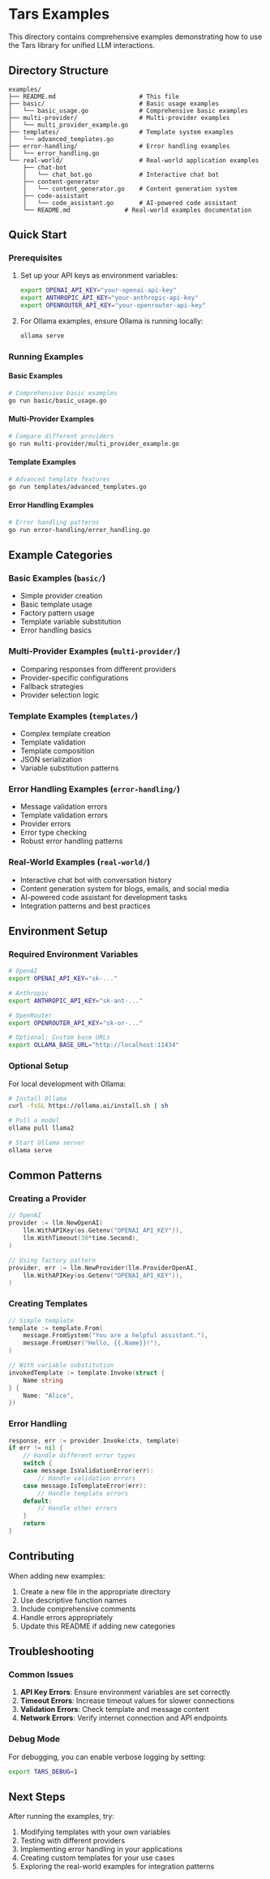 # Tars Examples

This directory contains comprehensive examples demonstrating how to use the Tars library for unified LLM interactions.

## Directory Structure

```
examples/
├── README.md                       # This file
├── basic/                          # Basic usage examples
│   └── basic_usage.go              # Comprehensive basic examples
├── multi-provider/                 # Multi-provider examples
│   └── multi_provider_example.go
├── templates/                      # Template system examples
│   └── advanced_templates.go
├── error-handling/                 # Error handling examples
│   └── error_handling.go
└── real-world/                     # Real-world application examples
    ├── chat-bot
    │   └── chat_bot.go             # Interactive chat bot
    ├── content-generator
    │   └── content_generator.go    # Content generation system
    ├── code-assistant
    │   └── code_assistant.go       # AI-powered code assistant
    └── README.md               # Real-world examples documentation
```

## Quick Start

### Prerequisites

1. Set up your API keys as environment variables:
   ```bash
   export OPENAI_API_KEY="your-openai-api-key"
   export ANTHROPIC_API_KEY="your-anthropic-api-key"
   export OPENROUTER_API_KEY="your-openrouter-api-key"
   ```

2. For Ollama examples, ensure Ollama is running locally:
   ```bash
   ollama serve
   ```

### Running Examples

#### Basic Examples
```bash
# Comprehensive basic examples
go run basic/basic_usage.go
```

#### Multi-Provider Examples
```bash
# Compare different providers
go run multi-provider/multi_provider_example.go
```

#### Template Examples
```bash
# Advanced template features
go run templates/advanced_templates.go
```

#### Error Handling Examples
```bash
# Error handling patterns
go run error-handling/error_handling.go
```

## Example Categories

### Basic Examples (`basic/`)
- Simple provider creation
- Basic template usage
- Factory pattern usage
- Template variable substitution
- Error handling basics

### Multi-Provider Examples (`multi-provider/`)
- Comparing responses from different providers
- Provider-specific configurations
- Fallback strategies
- Provider selection logic

### Template Examples (`templates/`)
- Complex template creation
- Template validation
- Template composition
- JSON serialization
- Variable substitution patterns

### Error Handling Examples (`error-handling/`)
- Message validation errors
- Template validation errors
- Provider errors
- Error type checking
- Robust error handling patterns

### Real-World Examples (`real-world/`)
- Interactive chat bot with conversation history
- Content generation system for blogs, emails, and social media
- AI-powered code assistant for development tasks
- Integration patterns and best practices

## Environment Setup

### Required Environment Variables

```bash
# OpenAI
export OPENAI_API_KEY="sk-..."

# Anthropic
export ANTHROPIC_API_KEY="sk-ant-..."

# OpenRouter
export OPENROUTER_API_KEY="sk-or-..."

# Optional: Custom base URLs
export OLLAMA_BASE_URL="http://localhost:11434"
```

### Optional Setup

For local development with Ollama:
```bash
# Install Ollama
curl -fsSL https://ollama.ai/install.sh | sh

# Pull a model
ollama pull llama2

# Start Ollama server
ollama serve
```

## Common Patterns

### Creating a Provider
```go
// OpenAI
provider := llm.NewOpenAI(
    llm.WithAPIKey(os.Getenv("OPENAI_API_KEY")),
    llm.WithTimeout(30*time.Second),
)

// Using factory pattern
provider, err := llm.NewProvider(llm.ProviderOpenAI,
    llm.WithAPIKey(os.Getenv("OPENAI_API_KEY")),
)
```

### Creating Templates
```go
// Simple template
template := template.From(
    message.FromSystem("You are a helpful assistant."),
    message.FromUser("Hello, {{.Name}}!"),
)

// With variable substitution
invokedTemplate := template.Invoke(struct {
    Name string
} {
    Name: "Alice",
})
```

### Error Handling
```go
response, err := provider.Invoke(ctx, template)
if err != nil {
    // Handle different error types
    switch {
    case message.IsValidationError(err):
        // Handle validation errors
    case message.IsTemplateError(err):
        // Handle template errors
    default:
        // Handle other errors
    }
    return
}
```

## Contributing

When adding new examples:

1. Create a new file in the appropriate directory
2. Use descriptive function names
3. Include comprehensive comments
4. Handle errors appropriately
5. Update this README if adding new categories

## Troubleshooting

### Common Issues

1. **API Key Errors**: Ensure environment variables are set correctly
2. **Timeout Errors**: Increase timeout values for slower connections
3. **Validation Errors**: Check template and message content
4. **Network Errors**: Verify internet connection and API endpoints

### Debug Mode

For debugging, you can enable verbose logging by setting:
```bash
export TARS_DEBUG=1
```

## Next Steps

After running the examples, try:

1. Modifying templates with your own variables
2. Testing with different providers
3. Implementing error handling in your applications
4. Creating custom templates for your use cases
5. Exploring the real-world examples for integration patterns 